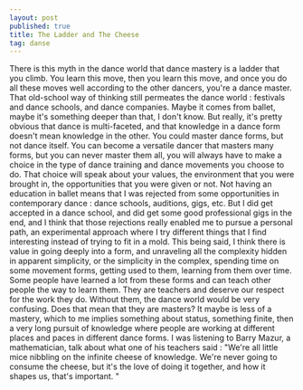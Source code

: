 ```yaml
---
layout: post
published: true
title: The Ladder and The Cheese
tag: danse
---
```

There is this myth in the dance world that dance mastery is a ladder that you climb. You learn this move, then you learn this move, and once you do all these moves well according to the other dancers, you're a dance master. That old-school way of thinking still permeates the dance world : festivals and dance schools, and dance companies. Maybe it comes from ballet, maybe it's something deeper than that, I don't know. But really, it's pretty obvious that dance is multi-faceted, and that knowledge in a dance form doesn't mean knowledge in the other. You could master dance forms, but not dance itself. You can become a versatile dancer that masters many forms, but you can never master them all, you will always have to make a choice in the type of dance training and dance movements you choose to do. That choice will speak about your values, the environment that you were brought in, the opportunities that you were given or not.
Not having an education in ballet means that I was rejected from some opportunities in contemporary dance : dance schools, auditions, gigs, etc. But I did get accepted in a dance school, and did get some good professional gigs in the end, and I think that those rejections really enabled me to pursue a personal path, an experimental approach where I try different things that I find interesting instead of trying to fit in a mold.
This being said, I think there is value in going deeply into a form, and unraveling all the complexity hidden in apparent simplicity, or the simplicity in the complex, spending time on some movement forms, getting used to them, learning from them over time. Some people have learned a lot from these forms and can teach other people the way to learn them. They are teachers and deserve our respect for the work they do. Without them, the dance world would be very confusing. Does that mean that they are masters?
It maybe is less of a mastery, which to me implies something about status, something finite, then a very long pursuit of knowledge where people are working at different places and paces in different dance forms. I was listening to Barry Mazur, a mathematician, talk about what one of his teachers said : 
"We're all little mice nibbling on the infinite cheese of knowledge. We're never going to consume the cheese, but it's the love of doing it together, and how it shapes us, that's important. "
